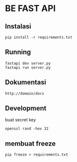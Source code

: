 # BE FAST API

## Instalasi

```
pip install -r requirements.txt
```

## Running
```
fastapi dev server.py
fastapi run server.py
```

## Dokumentasi

```
http://domain/docs
```

## Development
buat secret key
```
openssl rand -hex 32

```


## membuat freeze

```
pip freeze > requirements.txt
```
